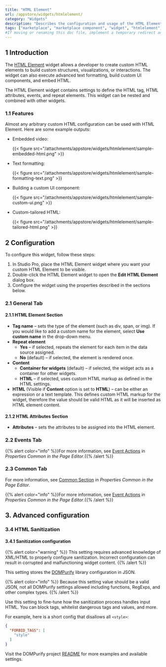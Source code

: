 ```yaml
---
title: "HTML Element"
url: /appstore/widgets/htmlelement/
category: "Widgets"
description: "Describes the configuration and usage of the HTML Element widget, which is available in the Mendix Marketplace."
tags: ["marketplace", "marketplace component", "widget", "htmlelement", "platform support"]
#If moving or renaming this doc file, implement a temporary redirect and let the respective team know they should update the URL in the product. See Mapping to Products for more details.
---
```


## 1 Introduction

The [HTML Element](https://marketplace.mendix.com/link/component/204843) widget allows a developer to create custom HTML elements to build custom structures, visualizations, or interactions. The widget can also execute advanced text formatting, build custom UI components, and embed HTML.

The HTML Element widget contains settings to define the HTML tag, HTML attributes, events, and repeat elements. This widget can be nested and combined with other widgets.

### 1.1 Features

Almost any arbitrary custom HTML configuration can be used with HTML Element. Here are some example outputs:

* Embedded video:

    {{< figure src="/attachments/appstore/widgets/htmlelement/sample-embedded-html.png" >}}

* Text formatting:

    {{< figure src="/attachments/appstore/widgets/htmlelement/sample-formatting-text.png" >}}

* Building a custom UI component:

    {{< figure src="/attachments/appstore/widgets/htmlelement/sample-custom-ui.png" >}}

* Custom-tailored HTML:

    {{< figure src="/attachments/appstore/widgets/htmlelement/sample-tailored-html.png" >}}

## 2 Configuration

To configure this widget, follow these steps:

1. In Studio Pro, place the HTML Element widget where you want your custom HTML Element to be visible.
2. Double-click the HTML Element widget to open the **Edit HTML Element** dialog box.
3. Configure the widget using the properties described in the sections below.

### 2.1 General Tab

#### 2.1.1 HTML Element Section

* **Tag name** – sets the type of the element (such as div, span, or img). If you would like to add a custom name for the element, select **Use custom name** in the drop-down menu.
* **Repeat element**
    * **Yes** – if selected, repeats the element for each item in the data source assigned.
    * **No** (default) – if selected, the element is rendered once. 
* **Content**
    * **Container for widgets** (default) – if selected, the widget acts as a container for other widgets.
    * **HTML** – if selected, uses custom HTML markup as defined in the HTML settings. 
* **HTML** (Visible if **Content** option is set to **HTML**) – can be either an expression or a text template. This defines custom HTML markup for the widget, therefore the value should be valid HTML as it will be inserted as HTML element content.

#### 2.1.2 HTML Attributes Section

* **Attributes** – sets the attributes to be assigned into the HTML element.

### 2.2 Events Tab

{{% alert color="info" %}}For more information, see [Event Actions](/refguide/on-click-event/#actions) in *Properties Common in the Page Editor*.{{% /alert %}}

### 2.3 Common Tab

For more information, see [Common Section](/refguide/common-widget-properties/#common-properties) in *Properties Common in the Page Editor*.

{{% alert color="info" %}}For more information, see [Event Actions](/refguide/on-click-event/#actions) in *Properties Common in the Page Editor*.{{% /alert %}}



## 3. Advanced configuration

### 3.4 HTML Sanitization

#### 3.4.1 Sanitization configuration

{{% alert color="warning" %}}
This setting requires advanced knowledge of XML/HTML to properly configure sanitization. Incorrect configuration can result in corrupted and malfunctioning widget content.
{{% /alert %}}

This setting stores the [DOMPurify](https://cure53.de/purify) library configuration in JSON.

{{% alert color="info" %}}
Because this setting value should be a valid JSON, not all DOMPurify settings allowed including functions, RegExps, and other complex types.
{{% /alert %}}

Use this setting to fine-tune how the sanitization process handles input HTML. You can block tags, whitelist dangerous tags and values, and more.

For example, here is a short config that disallows all `<style>`:
```json
{
  "FORBID_TAGS": [
    "style"
  ]
}
```

Visit the DOMPurify project [README](https://github.com/cure53/DOMPurify/blob/main/README.md) for more examples and available settings.

